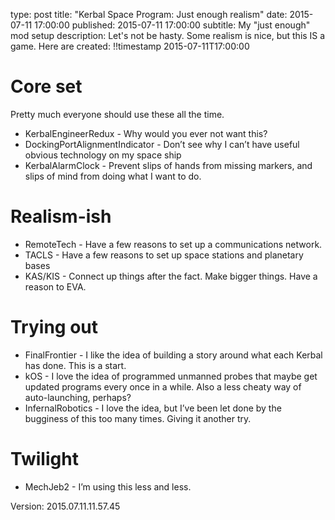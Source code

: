 type: post
title: "Kerbal Space Program: Just enough realism"
date: 2015-07-11 17:00:00
published: 2015-07-11 17:00:00
subtitle: My "just enough" mod setup
description: Let's not be hasty.  Some realism is nice, but this IS a game.  Here are
created: !!timestamp 2015-07-11T17:00:00

# Core set

Pretty much everyone should use these all the time.

* KerbalEngineerRedux - Why would you ever not want this?
* DockingPortAlignmentIndicator - Don’t see why I can’t have useful obvious
  technology on my space ship
* KerbalAlarmClock - Prevent slips of hands from missing markers, and slips of
  mind from doing what I want to do.

# Realism-ish

* RemoteTech - Have a few reasons to set up a communications network.
* TACLS - Have a few reasons to set up space stations and planetary bases
* KAS/KIS - Connect up things after the fact.  Make bigger things.  Have a
  reason to EVA.

# Trying out

* FinalFrontier - I like the idea of building a story around what each Kerbal
  has done.  This is a start.
* kOS - I love the idea of programmed unmanned probes that maybe get updated
  programs every once in a while.  Also a less cheaty way of auto-launching,
  perhaps?
* InfernalRobotics - I love the idea, but I’ve been let done by the bugginess
  of this too many times.  Giving it another try.

# Twilight

* MechJeb2 - I’m using this less and less.

Version: 2015.07.11.11.57.45
